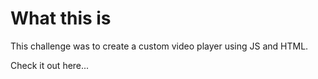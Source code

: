 # What this is

This challenge was to create a custom video player using JS and HTML.

Check it out here...
